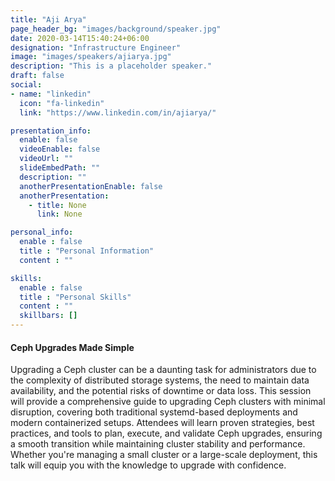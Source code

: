 ```yaml
---
title: "Aji Arya"
page_header_bg: "images/background/speaker.jpg"
date: 2020-03-14T15:40:24+06:00
designation: "Infrastructure Engineer"
image: "images/speakers/ajiarya.jpg"
description: "This is a placeholder speaker."
draft: false
social:
- name: "linkedin"
  icon: "fa-linkedin"
  link: "https://www.linkedin.com/in/ajiarya/"

presentation_info:
  enable: false
  videoEnable: false
  videoUrl: ""
  slideEmbedPath: ""
  description: ""
  anotherPresentationEnable: false
  anotherPresentation:
    - title: None
      link: None

personal_info:
  enable : false
  title : "Personal Information"
  content : ""

skills:
  enable : false
  title : "Personal Skills"
  content : ""
  skillbars: []
---
```


#### Ceph Upgrades Made Simple

Upgrading a Ceph cluster can be a daunting task for administrators due to the complexity of distributed storage systems, the need to maintain data availability, and the potential risks of downtime or data loss. This session will provide a comprehensive guide to upgrading Ceph clusters with minimal disruption, covering both traditional systemd-based deployments and modern containerized setups. Attendees will learn proven strategies, best practices, and tools to plan, execute, and validate Ceph upgrades, ensuring a smooth transition while maintaining cluster stability and performance. Whether you're managing a small cluster or a large-scale deployment, this talk will equip you with the knowledge to upgrade with confidence.

